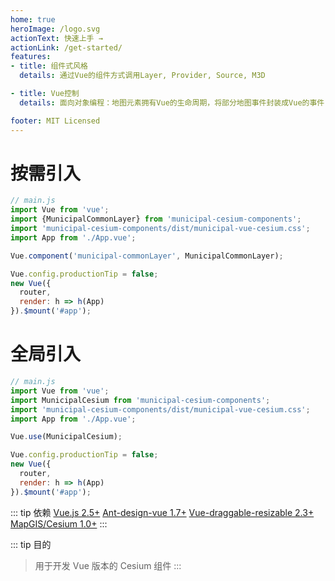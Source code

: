 ```yaml
---
home: true
heroImage: /logo.svg
actionText: 快速上手 →
actionLink: /get-started/
features:
- title: 组件式风格
  details: 通过Vue的组件方式调用Layer, Provider, Source, M3D

- title: Vue控制
  details: 面向对象编程：地图元素拥有Vue的生命周期，将部分地图事件封装成Vue的事件

footer: MIT Licensed
---
```

# 按需引入
```javascript
// main.js
import Vue from 'vue';
import {MunicipalCommonLayer} from 'municipal-cesium-components';
import 'municipal-cesium-components/dist/municipal-vue-cesium.css';
import App from './App.vue';

Vue.component('municipal-commonLayer', MunicipalCommonLayer);

Vue.config.productionTip = false;
new Vue({
  router,
  render: h => h(App)
}).$mount('#app');
```

# 全局引入
```javascript
// main.js
import Vue from 'vue';
import MunicipalCesium from 'municipal-cesium-components';
import 'municipal-cesium-components/dist/municipal-vue-cesium.css';
import App from './App.vue';

Vue.use(MunicipalCesium);

Vue.config.productionTip = false;
new Vue({
  router,
  render: h => h(App)
}).$mount('#app');
```

::: tip 依赖
[Vue.js 2.5+](https://github.com/vuejs/vue)
[Ant-design-vue 1.7+](https://github.com/vuejs/vue)
[Vue-draggable-resizable 2.3+](https://github.com/vuejs/vue)
[MapGIS/Cesium 1.0+](https://www.npmjs.com/package/@mapgis/cesium)
:::

::: tip 目的

> 用于开发 Vue 版本的 Cesium 组件
> :::
